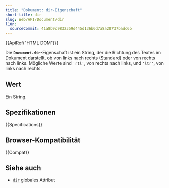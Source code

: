 ```yaml
---
title: "Dokument: dir-Eigenschaft"
short-title: dir
slug: Web/API/Document/dir
l10n:
  sourceCommit: 41a8b9c9832359d445d136b6d7a8a28737badc6b
---
```


{{ApiRef("HTML DOM")}}

Die **`Document.dir`**-Eigenschaft ist ein String, der die Richtung des Textes im Dokument darstellt, ob von links nach rechts (Standard) oder von rechts nach links. Mögliche Werte sind `'rtl'`, von rechts nach links, und `'ltr'`, von links nach rechts.

## Wert

Ein String.

## Spezifikationen

{{Specifications}}

## Browser-Kompatibilität

{{Compat}}

## Siehe auch

- [`dir`](/de/docs/Web/HTML/Global_attributes/dir) globales
  Attribut

